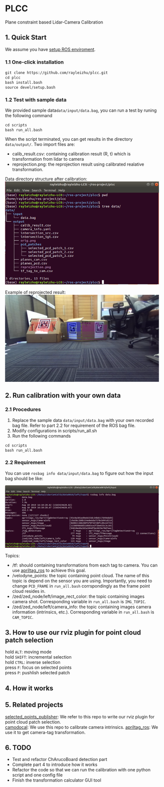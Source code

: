 # PLCC
Plane constraint based Lidar-Camera Calibration

## 1. Quick Start
We assume you have [setup ROS enviroment](http://wiki.ros.org/ROS/Installation).

### 1.1 One-click installation

```
git clone https://github.com/rayleizhu/plcc.git
cd plcc
bash install.bash
source devel/setup.bash
```
### 1.2 Test with sample data
We provided sample data`data/input/data.bag`, you can run a test by runing the following command
```
cd scripts
bash run_all.bash
```
When the script terminated, you can get results in the directory `data/output/`. Two import files are:  
* calib_result.csv: containing calibration result (R, t) which is transformation from lidar to camera
* reprojection.png: the reprojection result using calibrated realative transformation.

Data directory structure after calibration:
![data_dir_tree.png](https://github.com/rayleizhu/plcc/blob/master/assets/data_dir_tree.png "Directory structure")


Example of reprojected result:
![reprojection.png](https://github.com/rayleizhu/plcc/blob/master/data/output/reprojection.png "reprojection result sample")


## 2. Run calibration with your own data

### 2.1 Procedures 
1. Replace the sample data `data/input/data.bag` with your own recorded bag file. Refer to part 2.2 for requirement of the ROS bag file.
2. Modify configurations in scripts/run_all.sh
3. Run the following commands
```
cd scripts
bash run_all.bash
```

### 2.2 Requirement
You can use `rosbag info data/input/data.bag` to figure out how the input bag should be like: 

![data_bag_info.png](https://github.com/rayleizhu/plcc/blob/master/assets/data_bag_info.png "Data bag info")

Topics:
* /tf: should containing transformations from each tag to camera. You can use [apriltag_ros](https://github.com/AprilRobotics/apriltag_ros) to achieve this goal.  
* /velodyne_points: the topic containing point cloud. The name of this topic is depend on the sensor you are using. Importantly, you need to change `PCD_FRAME` in `run_all.bash` corrspondingly as the frame point cloud resides in.
* /zed/zed_node/left/image_rect_color: the topic containing images camera shot. Corresponding variable in `run_all.bash` is `IMG_TOPIC`.
* /zed/zed_node/left/camera_info: the topic containing images camera information (intrinsics, etc.). Corresponding variable in `run_all.bash` is `CAM_TOPIC`.

## 3. How to use our rviz plugin for point cloud patch selection
hold `ALT`: moving mode  
hold `SHIFT`: incremental selection    
hold `CTRL`: inverse selection  
press `F`: focus on selected points  
press `P`: pushlish selected patch  

## 4. How it works

## 5. Related projects
[selected_points_publisher](https://github.com/tu-rbo/turbo-ros-pkg): We refer to this repo to write our rviz plugin for point cloud patch selection.  
[camodocal](https://github.com/hengli/camodocal): We use this repo to calibrate camera intrinsics.
[apriltag_ros](https://github.com/AprilRobotics/apriltag_ros): We use it to get camera-tag transformation.

## 6. TODO
* Test and refactor ChArucoBoard detection part
* Complete part 4 to introduce how it works
* Refactor the code so that we can run the calibration with one python script and one config file
* Finish the transformation calculator GUI tool

